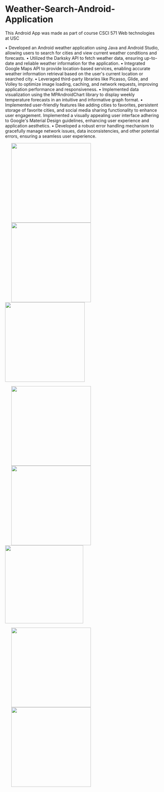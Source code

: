# Weather-Search-Android-Application
This Android App was made as part of course CSCI 571 Web technologies at USC

• Developed an Android weather application using Java and Android Studio, allowing users to search for cities and view current weather conditions and forecasts.
• Utilized the Darksky API to fetch weather data, ensuring up-to-date and reliable weather information for the application.
• Integrated Google Maps API to provide location-based services, enabling accurate weather information retrieval based on the user's current location or searched city.
• Leveraged third-party libraries like Picasso, Glide, and Volley to optimize image loading, caching, and network requests, improving application performance and responsiveness.
• Implemented data visualization using the MPAndroidChart library to display weekly temperature forecasts in an intuitive and informative graph format.
• Implemented user-friendly features like adding cities to favorites, persistent storage of favorite cities, and social media sharing functionality to enhance user engagement.
Implemented a visually appealing user interface adhering to Google's Material Design guidelines, enhancing user experience and application aesthetics.
• Developed a robust error handling mechanism to gracefully manage network issues, data inconsistencies, and other potential errors, ensuring a seamless user experience.

<img src=Screen%20Shot%202019-12-20%20at%204.34.53%20PM.png width=260 hspace=20><img src=Screen%20Shot%202019-12-20%20at%204.41.25%20PM.png width=260 hspace=20><img src=detailedWeather.png width=260>

<img src=current.png width=260 hspace=20><img src=weekly.png width=260 hspace=20><img src=photosTab.png width=255>

<img src=favorite.png width=260 hspace=20><img src=twitter.png width=260 hspace=20>
